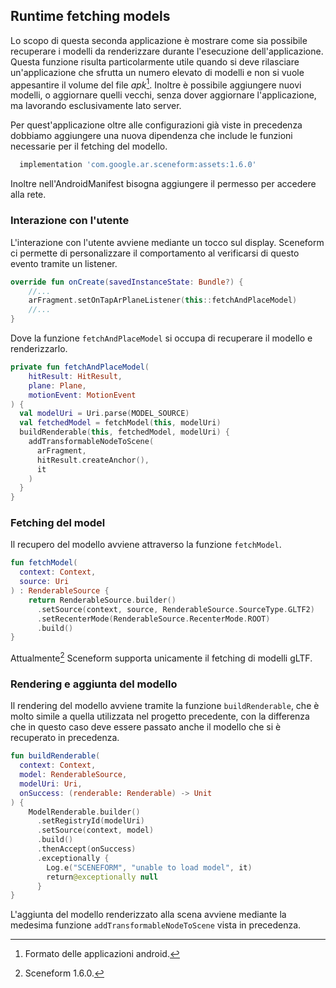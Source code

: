 ## Runtime fetching models

Lo scopo di questa seconda applicazione è mostrare come sia possibile recuperare i modelli da renderizzare durante l'esecuzione dell'applicazione.
Questa funzione risulta particolarmente utile quando si deve rilasciare un'applicazione che sfrutta un numero elevato di modelli e non si vuole appesantire il volume del file *apk*[^apk].
Inoltre è possibile aggiungere nuovi modelli, o aggiornare quelli vecchi, senza dover aggiornare l'applicazione, ma lavorando esclusivamente lato server.

Per quest'applicazione oltre alle configurazioni già viste in precedenza dobbiamo aggiungere una nuova dipendenza che include le funzioni necessarie per il fetching del modello.

```gradle
  implementation 'com.google.ar.sceneform:assets:1.6.0'
```

Inoltre nell'AndroidManifest bisogna aggiungere il permesso per accedere alla rete.

### Interazione con l'utente

L'interazione con l'utente avviene mediante un tocco sul display.
Sceneform ci permette di personalizzare il comportamento al verificarsi di questo evento tramite un listener.

```kotlin
override fun onCreate(savedInstanceState: Bundle?) {
	//...
	arFragment.setOnTapArPlaneListener(this::fetchAndPlaceModel)
	//...
}
```

Dove la funzione `fetchAndPlaceModel` si occupa di recuperare il modello e renderizzarlo.

```kotlin
private fun fetchAndPlaceModel(
	hitResult: HitResult,
	plane: Plane,
	motionEvent: MotionEvent
) {
  val modelUri = Uri.parse(MODEL_SOURCE)
  val fetchedModel = fetchModel(this, modelUri)
  buildRenderable(this, fetchedModel, modelUri) {
    addTransformableNodeToScene(
      arFragment,
      hitResult.createAnchor(),
      it
    )
  }
}
```

### Fetching del model

Il recupero del modello avviene attraverso la funzione `fetchModel`.

```kotlin
fun fetchModel(
  context: Context,
  source: Uri
) : RenderableSource {
	return RenderableSource.builder()
      .setSource(context, source, RenderableSource.SourceType.GLTF2)
      .setRecenterMode(RenderableSource.RecenterMode.ROOT)
      .build()
}
```

Attualmente[^sceneform-1.6] Sceneform supporta unicamente il fetching di modelli gLTF.

### Rendering e aggiunta del modello

Il rendering del modello avviene tramite la funzione `buildRenderable`, che è molto simile a quella utilizzata nel progetto precedente, con la differenza che in questo caso deve essere passato anche il modello che si è recuperato in precedenza.

```kotlin
fun buildRenderable(
  context: Context,
  model: RenderableSource,
  modelUri: Uri,
  onSuccess: (renderable: Renderable) -> Unit
) {
	ModelRenderable.builder()
      .setRegistryId(modelUri)
      .setSource(context, model)
      .build()
      .thenAccept(onSuccess)
      .exceptionally {
        Log.e("SCENEFORM", "unable to load model", it)
        return@exceptionally null
      }
}
```

L'aggiunta del modello renderizzato alla scena avviene mediante la medesima funzione `addTransformableNodeToScene` vista in precedenza.

[^sceneform-1.6]: Sceneform 1.6.0.
[^apk]: Formato delle applicazioni android.
